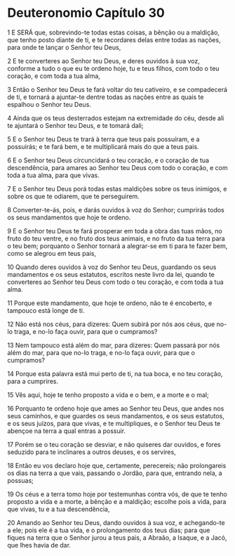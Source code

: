 # Deuteronomio Capítulo 30

1	E SERÁ que, sobrevindo-te todas estas coisas, a bênção ou a maldição, que tenho posto diante de ti, e te recordares delas entre todas as nações, para onde te lançar o Senhor teu Deus,

2	E te converteres ao Senhor teu Deus, e deres ouvidos à sua voz, conforme a tudo o que eu te ordeno hoje, tu e teus filhos, com todo o teu coração, e com toda a tua alma,

3	Então o Senhor teu Deus te fará voltar do teu cativeiro, e se compadecerá de ti, e tornará a ajuntar-te dentre todas as nações entre as quais te espalhou o Senhor teu Deus.

4	Ainda que os teus desterrados estejam na extremidade do céu, desde ali te ajuntará o Senhor teu Deus, e te tomará dali;

5	E o Senhor teu Deus te trará à terra que teus pais possuíram, e a possuirás; e te fará bem, e te multiplicará mais do que a teus pais.

6	E o Senhor teu Deus circuncidará o teu coração, e o coração de tua descendência, para amares ao Senhor teu Deus com todo o coração, e com toda a tua alma, para que vivas.

7	E o Senhor teu Deus porá todas estas maldições sobre os teus inimigos, e sobre os que te odiarem, que te perseguirem.

8	Converter-te-ás, pois, e darás ouvidos à voz do Senhor; cumprirás todos os seus mandamentos que hoje te ordeno.

9	E o Senhor teu Deus te fará prosperar em toda a obra das tuas mãos, no fruto do teu ventre, e no fruto dos teus animais, e no fruto da tua terra para o teu bem; porquanto o Senhor tornará a alegrar-se em ti para te fazer bem, como se alegrou em teus pais,

10	Quando deres ouvidos à voz do Senhor teu Deus, guardando os seus mandamentos e os seus estatutos, escritos neste livro da lei, quando te converteres ao Senhor teu Deus com todo o teu coração, e com toda a tua alma.

11	Porque este mandamento, que hoje te ordeno, não te é encoberto, e tampouco está longe de ti.

12	Não está nos céus, para dizeres: Quem subirá por nós aos céus, que no-lo traga, e no-lo faça ouvir, para que o cumpramos?

13	Nem tampouco está além do mar, para dizeres: Quem passará por nós além do mar, para que no-lo traga, e no-lo faça ouvir, para que o cumpramos?

14	Porque esta palavra está mui perto de ti, na tua boca, e no teu coração, para a cumprires.

15	Vês aqui, hoje te tenho proposto a vida e o bem, e a morte e o mal;

16	Porquanto te ordeno hoje que ames ao Senhor teu Deus, que andes nos seus caminhos, e que guardes os seus mandamentos, e os seus estatutos, e os seus juízos, para que vivas, e te multipliques, e o Senhor teu Deus te abençoe na terra a qual entras a possuir.

17	Porém se o teu coração se desviar, e não quiseres dar ouvidos, e fores seduzido para te inclinares a outros deuses, e os servires,

18	Então eu vos declaro hoje que, certamente, perecereis; não prolongareis os dias na terra a que vais, passando o Jordão, para que, entrando nela, a possuas;

19	Os céus e a terra tomo hoje por testemunhas contra vós, de que te tenho proposto a vida e a morte, a bênção e a maldição; escolhe pois a vida, para que vivas, tu e a tua descendência,

20	Amando ao Senhor teu Deus, dando ouvidos à sua voz, e achegando-te a ele; pois ele é a tua vida, e o prolongamento dos teus dias; para que fiques na terra que o Senhor jurou a teus pais, a Abraão, a Isaque, e a Jacó, que lhes havia de dar.


